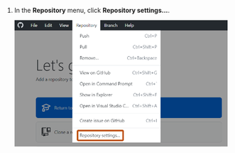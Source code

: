 1. In the **Repository** menu, click **Repository settings...**.
   
   ![Screenshot of the "GitHub Desktop" menu bar on Windows. In the open "Repository" dropdown menu, an option labeled "Repository Settings" is outlined in orange.](/assets/images/help/desktop/repository-settings-win.png)
